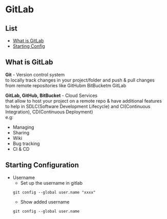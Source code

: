# GitLab

## List
- [What is GitLab](#What-is-GitLab) 
- [Starting Config](#Starting-Configuration)

## What is GitLab

**Git** - Version control system  
to locally track changes in your project/folder and push & pull changes  
from remote repositories like GitHubm BitBucketm GitLab

**GitLab, GitHub, BitBucket** - Cloud Services  
that allow to host your project on a remote repo & have additional features  
to help in SDLC(Software Development Lifecycle) and CI(Continuous Integration), CD(Continuous Deployment)  
e.g:   
- Managing
- Sharing
- Wiki
- Bug tracking
- CI & CD

## Starting Configuration  
- Username  
    + Set up the username in gitlab
    ```git
    git config --global user.name "xxxx"
    ```
    + Show added username
    ```git
    git config --global user.name
    ```
